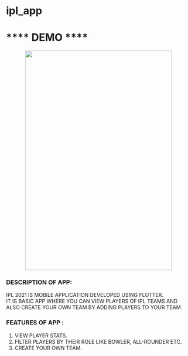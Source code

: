 # ipl_app
<body>
<h1>**** DEMO ****</h1>

<p align="center"><img width="400" height="600" src="assets/images/ipl-app.gif" /></p>

<h3>DESCRIPTION OF APP:</h3>
IPL 2021 IS MOBILE APPLICATION DEVELOPED USING FLUTTER.<br/>
IT IS BASIC APP WHERE YOU CAN VIEW PLAYERS OF IPL TEAMS AND ALSO CREATE YOUR OWN TEAM BY ADDING PLAYERS TO YOUR TEAM.<br/>

<h3>FEATURES OF APP : </h3>
<ol>
<li>VIEW PLAYER STATS.</li>
<li>FILTER PLAYERS BY THEIR ROLE LIKE BOWLER, ALL-ROUNDER ETC.</li>
<li>CREATE YOUR OWN TEAM.</li>
</ol>
</body>